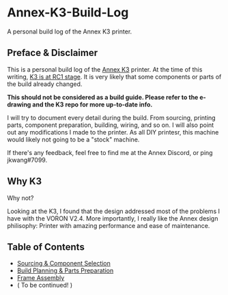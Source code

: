 # Annex-K3-Build-Log
A personal build log of the Annex K3 printer. 

## Preface & Disclaimer
This is a personal build log of the [Annex K3](https://github.com/Annex-Engineering/Gasherbrum-K3) printer.  At the time of this writing, [K3 is at RC1 stage](https://github.com/Annex-Engineering/Gasherbrum-K3/releases/tag/R1RC1).  It is very likely that some components or parts of the build already changed.  

**This should not be considered as a build guide.  Please refer to the e-drawing and the K3 repo for more up-to-date info.**

I will try to document every detail during the build.  From sourcing, printing parts, component preparation, building, wiring, and so on.  I will also point out any modifications I made to the printer.  As all DIY printesr, this machine would likely not going to be a "stock" machine.

If there's any feedback, feel free to find me at the Annex Discord, or ping jkwang#7099.

## Why K3

Why not?

Looking at the K3,  I found that the design addressed most of the problems I have with the VORON V2.4.   More importantly, I really like the Annex design philisophy: Printer with amazing performance and ease of maintenance.


## Table of Contents

  * [Sourcing & Component Selection](1_Sourcing.md)
  * [Build Planning & Parts Preparation](2_Planning.md)
  * [Frame Assembly](3_Frame.md)
  * ( To be continued! )
